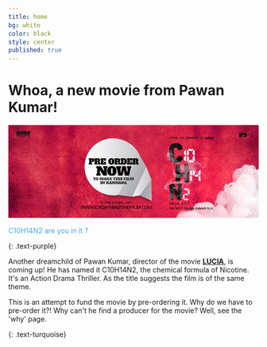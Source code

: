 ```yaml
---
title: home
bg: white
color: black
style: center
published: true
---
```


# **Whoa, a new movie from Pawan Kumar!**

![](/img/c10h14n2-red.jpg)



<p style="color:#49a7e9">C10H14N2 are you in it ?</p>
{: .text-purple}


Another dreamchild of Pawan Kumar, director of the movie [**LUCIA**](http://www.hometalkies.com/lucia/watch/), is coming up! He has named it C10H14N2, the chemical formula of Nicotine. It's an Action Drama Thriller. As the title suggests the film is of the same theme.

This is an attempt to fund the movie by pre-ordering it. Why do we have to pre-order it?! Why can't he find a producer for the movie? Well, see the 'why' page.
<a href="http://c10h14n2movie.com"><span id="forkongithub"></span></a>

{: .text-turquoise}